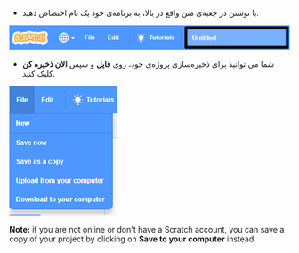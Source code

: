 + با نوشتن در جعبه‌ی متن واقع در بالا، به برنامه‌ی خود یک نام اختصاص دهید.

![جعبه متن نام پروژه‌ی اسکرچ](images/name-annotated.png)

+ شما می توانید برای ذخیره‌سازی پروژه‌ی خود، روی **فایل** و سپس **الان ذخیره کن** کلیک کنید.

![عکس صفحه](images/save.png)

**Note:** if you are not online or don't have a Scratch account, you can save a copy of your project by clicking on **Save to your computer** instead.
